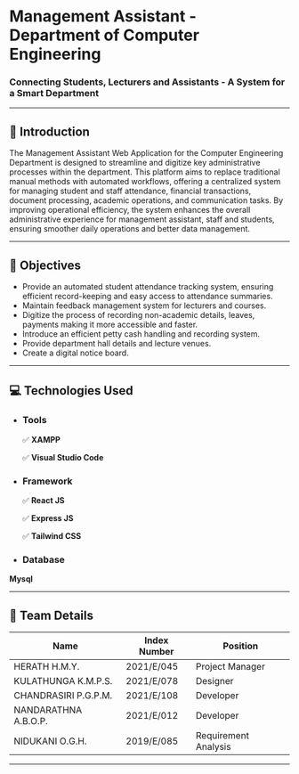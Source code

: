 # **Management Assistant - Department of Computer Engineering**
### Connecting Students, Lecturers and Assistants - A System for a Smart Department

---

## 📖 **Introduction**  
The Management Assistant Web Application for the Computer Engineering Department is designed to streamline and digitize key administrative processes within the department. This platform aims to replace traditional manual methods with automated workflows, offering a centralized system for managing student and staff attendance, financial transactions, document processing, academic operations, and communication tasks. By improving operational efficiency, the system enhances the overall administrative experience for management assistant, staff and students, ensuring smoother daily operations and better data management.

---

## 🌟 **Objectives**  
- Provide an automated student attendance tracking system, ensuring efficient record-keeping and easy access to attendance summaries.
- Maintain feedback management system for lecturers and courses.
- Digitize the process of recording non-academic details, leaves, payments making it more accessible and faster.
- Introduce an efficient petty cash handling and recording system.
- Provide department hall details and lecture venues.
- Create a digital notice board.

---

## 💻 **Technologies Used**  

- ### **Tools**  
   ✅ **XAMPP** 

   ✅ **Visual Studio Code**  

- ### **Framework**  
   ✅ **React JS**
  
   ✅ **Express JS**
  
   ✅ **Tailwind CSS**
  
- ### **Database**
 **Mysql**  


---

## 👥 **Team Details**  
| **Name**                  | **Index Number** |  **Position**          |
|---------------------------|------------------|------------------------|
| HERATH H.M.Y.             |    2021/E/045    |  Project Manager       |
| KULATHUNGA K.M.P.S.       |    2021/E/078    |  Designer              |
| CHANDRASIRI P.G.P.M.      |    2021/E/108    |  Developer             |
| NANDARATHNA A.B.O.P.      |    2021/E/012    |  Developer             |
| NIDUKANI O.G.H.           |    2019/E/085    |  Requirement Analysis  |

---
